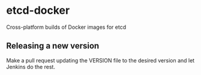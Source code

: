 # etcd-docker
Cross-platform builds of Docker images for etcd

## Releasing a new version
Make a pull request updating the VERSION file to the desired
version and let Jenkins do the rest.
